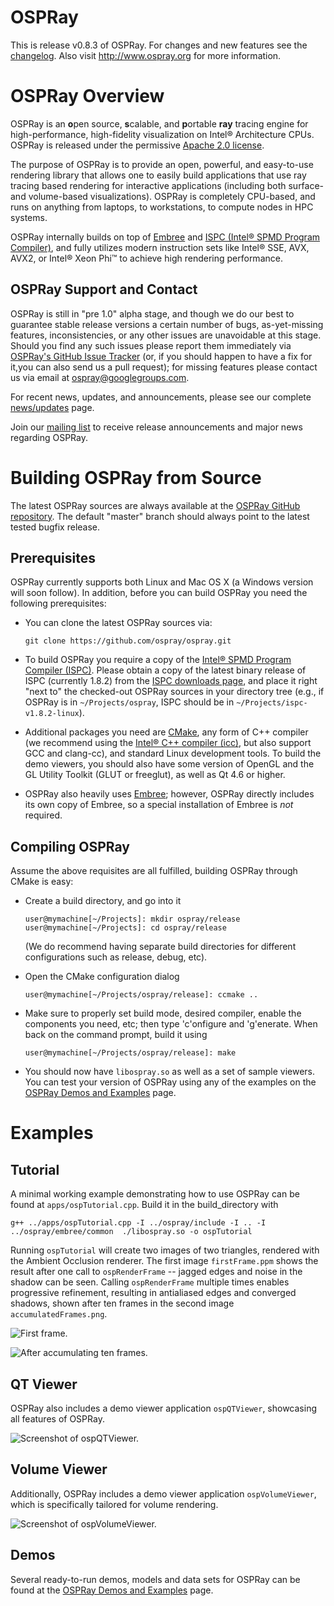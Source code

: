 OSPRay
======

This is release v0.8.3 of OSPRay. For changes and new
features see the [changelog](CHANGELOG.md). Also visit
http://www.ospray.org for more information.

OSPRay Overview
===============

OSPRay is an **o**pen source, **s**calable, and **p**ortable **ray**
tracing engine for high-performance, high-fidelity visualization on
Intel® Architecture CPUs. OSPRay is released under the permissive
[Apache 2.0 license](http://www.apache.org/licenses/LICENSE-2.0).

The purpose of OSPRay is to provide an open, powerful, and easy-to-use
rendering library that allows one to easily build applications that use
ray tracing based rendering for interactive applications (including both
surface- and volume-based visualizations). OSPRay is completely
CPU-based, and runs on anything from laptops, to workstations, to
compute nodes in HPC systems.

OSPRay internally builds on top of [Embree](https://embree.github.io/)
and [ISPC (Intel® SPMD Program Compiler)](https://ispc.github.io/),
and fully utilizes modern instruction sets like Intel® SSE, AVX, AVX2,
or Intel® Xeon Phi™ to achieve high rendering performance.


OSPRay Support and Contact
--------------------------

OSPRay is still in "pre 1.0" alpha stage, and though we do our best to
guarantee stable release versions a certain number of bugs,
as-yet-missing features, inconsistencies, or any other issues are
unavoidable at this stage. Should you find any such issues please report
them immediately via [OSPRay's GitHub Issue
Tracker](https://github.com/ospray/OSPRay/issues) (or, if you should
happen to have a fix for it,you can also send us a pull request); for
missing features please contact us via email at
<ospray@googlegroups.com>.

For recent news, updates, and announcements, please see our complete
[news/updates] page.

Join our [mailing
list](https://groups.google.com/forum/#!forum/ospray-announce/join) to
receive release announcements and major news regarding OSPRay.

Building OSPRay from Source
===========================

The latest OSPRay sources are always available at the [OSPRay GitHub
repository](http://github.com/ospray/ospray). The default "master"
branch should always point to the latest tested bugfix release.

Prerequisites
-------------

OSPRay currently supports both Linux and Mac OS X (a Windows version
will soon follow). In addition, before you can build OSPRay you need the
following prerequisites:

-   You can clone the latest OSPRay sources via:

        git clone https://github.com/ospray/ospray.git

-   To build OSPRay you require a copy of the [Intel® SPMD Program
    Compiler (ISPC)](http://ispc.github.io). Please obtain a copy of the
    latest binary release of ISPC (currently 1.8.2) from the [ISPC
    downloads page](https://ispc.github.io/downloads.html), and place it
    right "next to" the checked-out OSPRay sources in your directory
    tree (e.g., if OSPRay is in `~/Projects/ospray`, ISPC should be in
    `~/Projects/ispc-v1.8.2-linux`).
-   Additional packages you need are [CMake](http://www.cmake.org), any
    form of C++ compiler (we recommend using the [Intel® C++ compiler
    (icc)](https://software.intel.com/en-us/c-compilers), but also
    support GCC and clang-cc), and standard Linux development tools.
    To build the demo viewers, you should also have some version of
    OpenGL and the GL Utility Toolkit (GLUT or freeglut), as well as
    Qt 4.6 or higher.
-   OSPRay also heavily uses [Embree](http://embree.github.io); however,
    OSPRay directly includes its own copy of Embree, so a special
    installation of Embree is *not* required.

Compiling OSPRay
----------------

Assume the above requisites are all fulfilled, building OSPRay through
CMake is easy:

-   Create a build directory, and go into it

        user@mymachine[~/Projects]: mkdir ospray/release
        user@mymachine[~/Projects]: cd ospray/release

    (We do recommend having separate build directories for different
    configurations such as release, debug, etc).
-   Open the CMake configuration dialog

        user@mymachine[~/Projects/ospray/release]: ccmake ..

-   Make sure to properly set build mode, desired compiler, enable the
    components you need, etc; then type 'c'onfigure and 'g'enerate. When
    back on the command prompt, build it using

        user@mymachine[~/Projects/ospray/release]: make

-   You should now have `libospray.so` as well as a set of sample
    viewers. You can test your version of OSPRay using any of the
    examples on the [OSPRay Demos and Examples] page.

Examples
========

Tutorial
--------

A minimal working example demonstrating how to use OSPRay can be found
at `apps/ospTutorial.cpp`. Build it in the build_directory with

    g++ ../apps/ospTutorial.cpp -I ../ospray/include -I .. -I ../ospray/embree/common  ./libospray.so -o ospTutorial

Running `ospTutorial` will create two images of two triangles, rendered
with the Ambient Occlusion renderer. The first image `firstFrame.ppm` shows the
result after one call to `ospRenderFrame` -- jagged edges and noise in the
shadow can be seen. Calling `ospRenderFrame` multiple times enables
progressive refinement, resulting in antialiased edges and converged
shadows, shown after ten frames in the second image
`accumulatedFrames.png`.

![First frame.][imgTutorial1]

![After accumulating ten frames.][imgTutorial2]


QT Viewer
---------

OSPRay also includes a demo viewer application `ospQTViewer`, showcasing all features
of OSPRay.

![Screenshot of `ospQTViewer`.][imgQTViewer]


Volume Viewer
-------------

Additionally, OSPRay includes a demo viewer application
`ospVolumeViewer`, which is specifically tailored for volume rendering.

![Screenshot of `ospVolumeViewer`.][imgVolumeViewer]


Demos
-----

Several ready-to-run demos, models and data sets for OSPRay can be found
at the [OSPRay Demos and Examples] page.

[news/updates]: https://ospray.github.io/news.html
[getting OSPRay]: https://ospray.github.io/getting_ospray.html
[OSPRay Demos and Examples]: https://ospray.github.io/demos.html
[imgTutorial1]:  https://ospray.github.io/images/tutorial_firstframe.png
[imgTutorial2]:  https://ospray.github.io/images/tutorial_accumulatedframe.png
[imgQTViewer]:  https://ospray.github.io/images/QTViewer.jpg
[imgVolumeViewer]:  https://ospray.github.io/images/VolumeViewer.png
